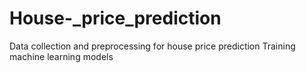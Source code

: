 # House-_price_prediction
Data collection and preprocessing for house price prediction Training machine learning models
